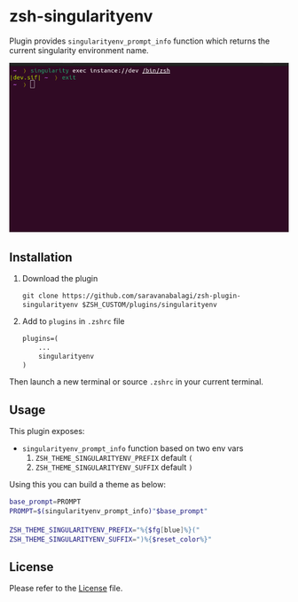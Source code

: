 # zsh-singularityenv

Plugin provides `singularityenv_prompt_info` function which returns the current singularity environment name.

![Screenshot](screenshot.png)

## Installation

1. Download the plugin

	```
	git clone https://github.com/saravanabalagi/zsh-plugin-singularityenv $ZSH_CUSTOM/plugins/singularityenv
	```

1. Add to `plugins` in `.zshrc` file

	```
	plugins=(
		...
		singularityenv
	)
	```

Then launch a new terminal or source `.zshrc` in your current terminal.

## Usage

This plugin exposes:

- `singularityenv_prompt_info` function based on two env vars
	1. `ZSH_THEME_SINGULARITYENV_PREFIX` default `(`
	1. `ZSH_THEME_SINGULARITYENV_SUFFIX` default `)`

Using this you can build a theme as below:

```zsh
base_prompt=PROMPT
PROMPT=$(singularityenv_prompt_info)"$base_prompt"

ZSH_THEME_SINGULARITYENV_PREFIX="%{$fg[blue]%}("
ZSH_THEME_SINGULARITYENV_SUFFIX=")%{$reset_color%}"
```

## License

Please refer to the [License](LICENSE) file.
